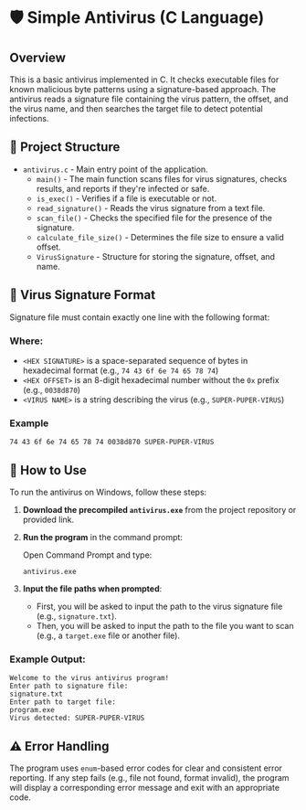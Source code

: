 # 🛡️ Simple Antivirus (C Language)

## Overview

This is a basic antivirus implemented in C. It checks executable files for known
malicious byte patterns using a signature-based approach. The antivirus reads a signature
file containing the virus pattern, the offset, and the virus name, and then searches
the target file to detect potential infections.

## 📁 Project Structure

- `antivirus.c` - Main entry point of the application.
  - `main()` - The main function scans files for virus signatures, checks results, and reports if they're infected or safe.
  - `is_exec()` - Verifies if a file is executable or not.
  - `read_signature()` - Reads the virus signature from a text file.
  - `scan_file()` - Checks the specified file for the presence of the signature.
  - `calculate_file_size()` - Determines the file size to ensure a valid offset.
  - `VirusSignature` - Structure for storing the signature, offset, and name.

## 🧬 Virus Signature Format

Signature file must contain exactly one line with the following format:
<HEX SIGNATURE> <HEX OFFSET> <VIRUS NAME>

### Where:
- `<HEX SIGNATURE>` is a space-separated sequence of bytes in hexadecimal format 
  (e.g., `74 43 6f 6e 74 65 78 74`)
- `<HEX OFFSET>` is an 8-digit hexadecimal number without the `0x` prefix 
  (e.g., `0038d870`)
- `<VIRUS NAME>` is a string describing the virus (e.g., `SUPER-PUPER-VIRUS`)

### Example

    74 43 6f 6e 74 65 78 74 0038d870 SUPER-PUPER-VIRUS

## 🧪 How to Use

To run the antivirus on Windows, follow these steps:

1. **Download the precompiled `antivirus.exe`** from the project repository or provided link.

2. **Run the program** in the command prompt:

    Open Command Prompt and type:

    ```
    antivirus.exe
    ```

3. **Input the file paths when prompted**:

    - First, you will be asked to input the path to the virus signature file (e.g., `signature.txt`).
    - Then, you will be asked to input the path to the file you want to scan (e.g., a `target.exe` file or another file).

### Example Output:
    Welcome to the virus antivirus program!
    Enter path to signature file:
    signature.txt
    Enter path to target file:
    program.exe
    Virus detected: SUPER-PUPER-VIRUS

## ⚠️ Error Handling

The program uses `enum`-based error codes for clear and consistent error reporting. 
If any step fails (e.g., file not found, format invalid), the program will display a corresponding error message 
and exit with an appropriate code.
